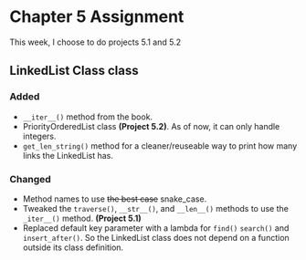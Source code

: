 
# Chapter 5 Assignment

This week, I choose to do projects 5.1 and 5.2


## LinkedList Class class

### Added 
- `__iter__()` method from the book.
- PriorityOrderedList class **(Project 5.2)**. As of now, it can only handle integers.
- `get_len_string()` method for a cleaner/reuseable way to print how many links the LinkedList has. 

### Changed 
- Method names to use ~~the best case~~ snake_case.
- Tweaked the `traverse()`, `__str__()`, and `__len__()` methods to use the `_iter__()` method. **(Project 5.1)**
- Replaced default key parameter with a lambda for `find()` `search()` and `insert_after()`. So the LinkedList class does not depend on a function outside its class definition. 

